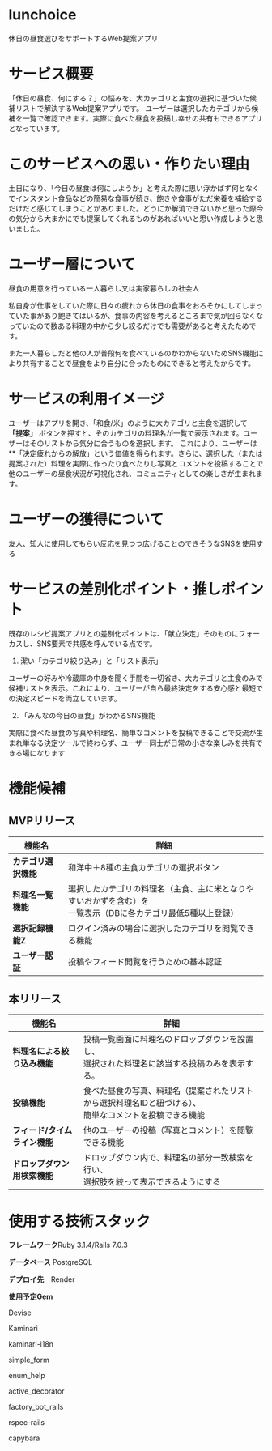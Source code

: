 # lunchoice
休日の昼食選びをサポートするWeb提案アプリ
# サービス概要 
「休日の昼食、何にする？」の悩みを、大カテゴリと主食の選択に基づいた候補リストで解決するWeb提案アプリです。 ユーザーは選択したカテゴリから候補を一覧で確認できます。実際に食べた昼食を投稿し幸せの共有もできるアプリとなっています。
# このサービスへの思い・作りたい理由
土日になり、「今日の昼食は何にしようか」と考えた際に思い浮かばず何となくでインスタント食品などの簡易な食事が続き、飽きや食事がただ栄養を補給するだけだと感じてしまうことがありました。どうにか解消できないかと思った際今の気分から大まかにでも提案してくれるものがあればいいと思い作成しようと思いました。 
# ユーザー層について 
昼食の用意を行っている一人暮らし又は実家暮らしの社会人 

私自身が仕事をしていた際に日々の疲れから休日の食事をおろそかにしてしまっていた事があり飽きてはいるが、食事の内容を考えるところまで気が回らなくなっていたので数ある料理の中から少し絞るだけでも需要があると考えたためです。 

また一人暮らしだと他の人が普段何を食べているのかわからないためSNS機能により共有することで昼食をより自分に合ったものにできると考えたからです。 

 # サービスの利用イメージ
ユーザーはアプリを開き、「和食/米」のように大カテゴリと主食を選択して **「提案」** ボタンを押すと、そのカテゴリの料理名が一覧で表示されます。ユーザーはそのリストから気分に合うものを選択します。 
これにより、ユーザーは**「決定疲れからの解放」という価値を得られます。さらに、選択した（または提案された）料理を実際に作ったり食べたりし写真とコメントを投稿することで他のユーザーの昼食状況が可視化され、コミュニティとしての楽しさが生まれます。
# ユーザーの獲得について 
友人、知人に使用してもらい反応を見つつ広げることのできそうなSNSを使用する 
# サービスの差別化ポイント・推しポイント
既存のレシピ提案アプリとの差別化ポイントは、「献立決定」そのものにフォーカスし、SNS要素で共感を呼んでいる点です。 

1. 潔い「カテゴリ絞り込み」と「リスト表示」 

ユーザーの好みや冷蔵庫の中身を聞く手間を一切省き、大カテゴリと主食のみで候補リストを表示。これにより、ユーザーが自ら最終決定をする安心感と最短での決定スピードを両立しています。 

2. 「みんなの今日の昼食」がわかるSNS機能 

実際に食べた昼食の写真や料理名、簡単なコメントを投稿できることで交流が生まれ単なる決定ツールで終わらず、ユーザー同士が日常の小さな楽しみを共有できる場になります 
# 機能候補
## MVPリリース
|**機能名**|詳細|
|---------|----|
|**カテゴリ選択機能**|和洋中＋8種の主食カテゴリの選択ボタン|
|**料理名一覧機能**|選択したカテゴリの料理名（主食、主に米となりやすいおかずを含む）を<br>一覧表示（DBに各カテゴリ最低5種以上登録）|
|**選択記録機能Z**|ログイン済みの場合に選択したカテゴリを閲覧できる機能|
|**ユーザー認証**|投稿やフィード閲覧を行うための基本認証 

## 本リリース
|**機能名**|詳細|
|---------|----|
|**料理名による絞り込み機能**|投稿一覧画面に料理名のドロップダウンを設置し、<br>選択された料理名に該当する投稿のみを表示する。|
|**投稿機能**|食べた昼食の写真、料理名（提案されたリストから選択料理名IDと紐づける）、<br>簡単なコメントを投稿できる機能|
|**フィード/タイムライン機能**|他のユーザーの投稿（写真とコメント）を閲覧できる機能|
|**ドロップダウン用検索機能**|ドロップダウン内で、料理名の部分一致検索を行い、<br>選択肢を絞って表示できるようにする|

# 使用する技術スタック 
**フレームワーク**Ruby 3.1.4/Rails 7.0.3 

**データベース** PostgreSQL 

**デプロイ先**　Render 

**使用予定Gem**

Devise 

Kaminari 

kaminari-i18n 

simple_form 

enum_help 

active_decorator 

factory_bot_rails 

rspec-rails 

capybara 
